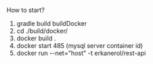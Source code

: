 How to start?

1. gradle build buildDocker
2. cd ./build/docker/
3. docker build .
4. docker start 485 (mysql server container id)
5. docker run --net="host" -t erkanerol/rest-api
